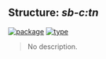 ## Structure: ***sb-c:tn***
[![package](https://img.shields.io/badge/Package-SB--C-5f9ea0.svg?style=social&colorA=999999)](../) [![type](https://img.shields.io/badge/Type-Structure-5f9ea0.svg?style=social&colorA=999999)](../#structure) 

> No description.

